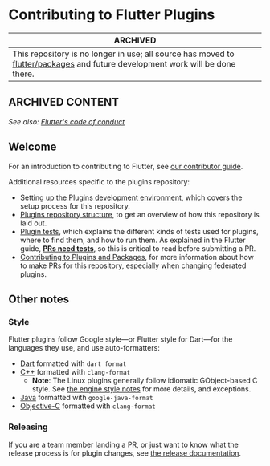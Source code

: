 # Contributing to Flutter Plugins

| **ARCHIVED** |
|--------------|
| This repository is no longer in use; all source has moved to [flutter/packages](https://github.com/flutter/packages) and future development work will be done there. |

## ARCHIVED CONTENT

_See also: [Flutter's code of conduct](https://github.com/flutter/flutter/blob/master/CODE_OF_CONDUCT.md)_

## Welcome

For an introduction to contributing to Flutter, see [our contributor
guide](https://github.com/flutter/flutter/blob/master/CONTRIBUTING.md).

Additional resources specific to the plugins repository:
- [Setting up the Plugins development
  environment](https://github.com/flutter/flutter/wiki/Setting-up-the-Plugins-development-environment),
  which covers the setup process for this repository.
- [Plugins repository structure](https://github.com/flutter/flutter/wiki/Plugins-and-Packages-repository-structure),
  to get an overview of how this repository is laid out.
- [Plugin tests](https://github.com/flutter/flutter/wiki/Plugin-Tests), which explains
  the different kinds of tests used for plugins, where to find them, and how to run them.
  As explained in the Flutter guide,
  [**PRs need tests**](https://github.com/flutter/flutter/wiki/Tree-hygiene#tests), so
  this is critical to read before submitting a PR.
- [Contributing to Plugins and Packages](https://github.com/flutter/flutter/wiki/Contributing-to-Plugins-and-Packages),
  for more information about how to make PRs for this repository, especially when
  changing federated plugins.

## Other notes

### Style

Flutter plugins follow Google style—or Flutter style for Dart—for the languages they
use, and use auto-formatters:
- [Dart](https://github.com/flutter/flutter/wiki/Style-guide-for-Flutter-repo) formatted
  with `dart format`
- [C++](https://google.github.io/styleguide/cppguide.html) formatted with `clang-format`
  - **Note**: The Linux plugins generally follow idiomatic GObject-based C
    style. See [the engine style
    notes](https://github.com/flutter/engine/blob/main/CONTRIBUTING.md#style)
    for more details, and exceptions.
- [Java](https://google.github.io/styleguide/javaguide.html) formatted with
  `google-java-format`
- [Objective-C](https://google.github.io/styleguide/objcguide.html) formatted with
  `clang-format`

### Releasing

If you are a team member landing a PR, or just want to know what the release
process is for plugin changes, see [the release
documentation](https://github.com/flutter/flutter/wiki/Releasing-a-Plugin-or-Package).
